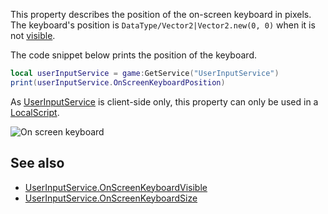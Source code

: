 This property describes the position of the on-screen keyboard in pixels. The keyboard's position is `DataType/Vector2|Vector2.new(0, 0)` when it is not [visible](https://developer.roblox.com/en-us/api-reference/property/UserInputService/OnScreenKeyboardVisible).

The code snippet below prints the position of the keyboard.

```lua
local userInputService = game:GetService("UserInputService")
print(userInputService.OnScreenKeyboardPosition)
``` 

As [UserInputService](https://developer.roblox.com/en-us/api-reference/class/UserInputService) is client-side only, this property can only be used in a [LocalScript](https://developer.roblox.com/en-us/api-reference/class/LocalScript).

![On screen keyboard](https://developer.roblox.com/assets/bltd883fb9830c26628/ClientKeyboard.png)

See also
--------

*   [UserInputService.OnScreenKeyboardVisible](https://developer.roblox.com/en-us/api-reference/property/UserInputService/OnScreenKeyboardVisible)
*   [UserInputService.OnScreenKeyboardSize](https://developer.roblox.com/en-us/api-reference/property/UserInputService/OnScreenKeyboardSize)
